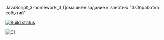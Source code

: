 JavaScript_3-homework_3 Домашнее задание к занятию "3.Обработка событий"

[![Build status](https://ci.appveyor.com/api/projects/status/mqcmtx5r6mdn7ukh?svg=true)](https://ci.appveyor.com/project/AleksandrPetrov89/javascript-3-homework-3)

![CI](https://github.com/AleksandrPetrov89/javascript_3-homework_3/actions/workflows/web.yml/badge.svg)
